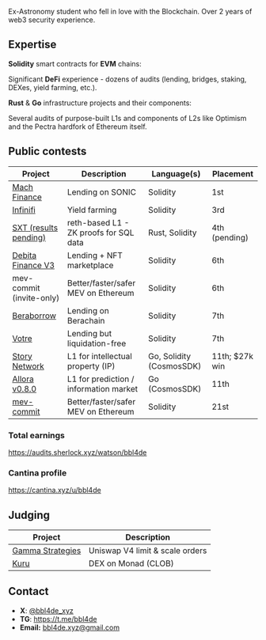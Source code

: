 Ex-Astronomy student who fell in love with the Blockchain. Over 2 years of web3 security experience.

## Expertise

**Solidity** smart contracts for **EVM** chains:

Significant **DeFi** experience - dozens of audits (lending, bridges, staking, DEXes, yield farming, etc.).



**Rust** & **Go** infrastructure projects and their components:

Several audits of purpose-built L1s and components of L2s like Optimism and the Pectra hardfork of Ethereum itself.

## Public contests 
| Project | Description | Language(s) | Placement |
|---|---|---|---|
| [Mach Finance](https://audits.sherlock.xyz/contests/727/leaderboard) | Lending on SONIC | Solidity | 1st |
| [Infinifi](https://cantina.xyz/competitions/2ac7f906-1661-47eb-bfd6-519f5db0d36b/leaderboard) | Yield farming | Solidity | 3rd |
| [SXT (results pending)](https://cantina.xyz/competitions/3cc30b66-1cba-4044-968f-a0817cd7bf83) | reth-based L1 - ZK proofs for SQL data | Rust, Solidity | 4th (pending) |
| [Debita Finance V3](https://audits.sherlock.xyz/contests/627/leaderboard) | Lending + NFT marketplace | Solidity | 6th |
| mev-commit (invite-only) | Better/faster/safer MEV on Ethereum | Solidity | 6th |
| [Beraborrow](https://audits.sherlock.xyz/contests/741/leaderboard) | Lending on Berachain | Solidity | 7th |
| [Votre](https://cantina.xyz/competitions/050711ca-a6d1-4fdd-9f94-3816233c1bd5/leaderboard) | Lending but liquidation-free | Solidity | 7th |
| [Story Network](https://cantina.xyz/competitions/0561defa-eeb2-4a74-8884-5d7a873afa58/leaderboard) | L1 for intellectual property (IP) | Go, Solidity (CosmosSDK) | 11th; $27k win |
| [Allora v0.8.0](https://audits.sherlock.xyz/contests/728/leaderboard) | L1 for prediction / information market | Go (CosmosSDK) | 11th |
| [mev-commit](https://cantina.xyz/competitions/4ee8716d-3e0e-4f59-b90d-aa56bf3b484c/leaderboard) | Better/faster/safer MEV on Ethereum | Solidity | 21st |

### Total earnings
https://audits.sherlock.xyz/watson/bbl4de

### Cantina profile
https://cantina.xyz/u/bbl4de
## Judging
| Project | Description | 
|---|---|
| [Gamma Strategies](https://cantina.xyz/competitions/aaf79192-6ea7-4b1e-aed7-3d23212dd0f1) | Uniswap V4 limit & scale orders | 
| [Kuru](https://cantina.xyz/code/cdce21ba-b787-4df4-9c56-b31d085388e7/overview) | DEX on Monad (CLOB) | 

## Contact 
- **X**: [@bbl4de_xyz](https://x.com/bbl4de_xyz)
- **TG**: https://t.me/bbl4de
- **Email:** bbl4de.xyz@gmail.com

